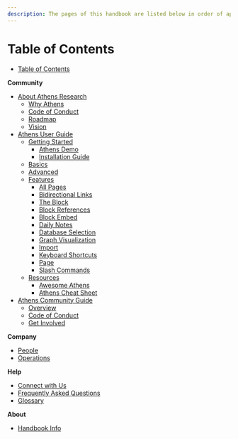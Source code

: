 ```yaml
---
description: The pages of this handbook are listed below in order of appearance.
---
```


# Table of Contents

* [Table of Contents](./)

**Community**

* [About Athens Research](community/about/)
  * [Why Athens](https://app.gitbook.com/@athensresearch/s/handbook/~/drafts/-MadkJHKI62xFwv8pLxV/v/main/community/about/why-athens)
  * [Code of Conduct](community/get-involved/code-of-conduct.md)
  * [Roadmap](https://app.gitbook.com/@athensresearch/s/handbook/~/drafts/-MadkJHKI62xFwv8pLxV/v/main/community/about/roadmap)
  * [Vision](https://app.gitbook.com/@athensresearch/s/handbook/~/drafts/-MadkJHKI62xFwv8pLxV/v/main/community/about/vision)
* [Athens User Guide](https://app.gitbook.com/@athensresearch/s/handbook/~/drafts/-MadkJHKI62xFwv8pLxV/v/main/community/athens-guide)
  * [Getting Started](https://app.gitbook.com/@athensresearch/s/handbook/~/drafts/-MadkJHKI62xFwv8pLxV/v/main/community/athens-guide/getting-started)
    * [Athens Demo](https://app.gitbook.com/@athensresearch/s/handbook/~/drafts/-MadkJHKI62xFwv8pLxV/v/main/community/athens-guide/getting-started/athens-demo)
    * [Installation Guide](https://app.gitbook.com/@athensresearch/s/handbook/~/drafts/-MadkJHKI62xFwv8pLxV/v/main/community/athens-guide/getting-started/installation-guide)
  * [Basics](https://athensresearch.gitbook.io/handbook/community/athens-guide/basics)
  * [Advanced](https://athensresearch.gitbook.io/handbook/community/athens-guide/advanced-usage)
  * [Features](https://athensresearch.gitbook.io/handbook/community/athens-guide/feature-list)
    - [All Pages](https://athensresearch.gitbook.io/handbook/community/athens-guide/feature-list/all-pages)
    - [Bidirectional Links](https://athensresearch.gitbook.io/handbook/community/athens-guide/feature-list/bidirectional-links)
    - [The Block](https://athensresearch.gitbook.io/handbook/community/athens-guide/feature-list/block)
    - [Block References](https://athensresearch.gitbook.io/handbook/community/athens-guide/feature-list/block-references)
    - [Block Embed](https://athensresearch.gitbook.io/handbook/community/athens-guide/feature-list/block-embed)
    - [Daily Notes](https://athensresearch.gitbook.io/handbook/community/athens-guide/feature-list/daily-notes)
    - [Database Selection](https://athensresearch.gitbook.io/handbook/community/athens-guide/feature-list/database-selection)
    - [Graph Visualization](https://athensresearch.gitbook.io/handbook/community/athens-guide/feature-list/graph-visualization)
    - [Import](https://athensresearch.gitbook.io/handbook/community/athens-guide/feature-list/import)
    - [Keyboard Shortcuts](https://athensresearch.gitbook.io/handbook/community/athens-guide/feature-list/keyboard-shortcuts)
    - [Page](https://athensresearch.gitbook.io/handbook/community/athens-guide/feature-list/page)
    - [Slash Commands](https://athensresearch.gitbook.io/handbook/community/athens-guide/feature-list/slash-commands)
  * [Resources](https://athensresearch.gitbook.io/handbook/community/athens-guide/resources)
    * [Awesome Athens](https://athensresearch.gitbook.io/handbook/community/athens-guide/resources/awesome-athens)
    * [Athens Cheat Sheet](https://athensresearch.gitbook.io/handbook/community/athens-guide/resources/cheat-sheet)
* [Athens Community Guide](https://athensresearch.gitbook.io/handbook/community/get-involved)
  * [Overview](https://athensresearch.gitbook.io/handbook/community/get-involved/contributing)
  * [Code of Conduct](https://athensresearch.gitbook.io/handbook/community/get-involved/code-of-conduct)
  * [Get Involved](https://athensresearch.gitbook.io/handbook/community/get-involved/learning-at-athens-academy-education)

**Company**

* [People](https://athensresearch.gitbook.io/handbook/company/org-chart)
* [Operations](https://athensresearch.gitbook.io/handbook/company/athens-research-governance-and-operations)

**Help**
  * [Connect with Us](https://athensresearch.gitbook.io/handbook/help/contact-us)
  * [Frequently Asked Questions](https://athensresearch.gitbook.io/handbook/help/frequently-asked-questions-faq)
  * [Glossary](https://athensresearch.gitbook.io/handbook/help/glossary)

**About**
 * [Handbook Info](https://athensresearch.gitbook.io/handbook/about/using-the-handbook)

